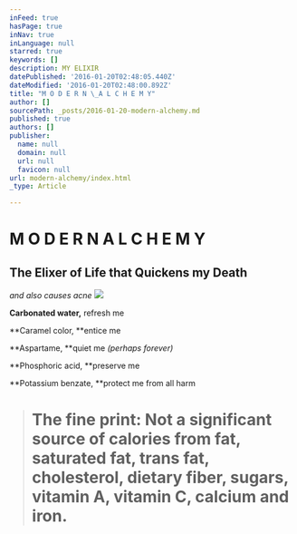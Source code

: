 ```yaml
---
inFeed: true
hasPage: true
inNav: true
inLanguage: null
starred: true
keywords: []
description: MY ELIXIR
datePublished: '2016-01-20T02:48:05.440Z'
dateModified: '2016-01-20T02:48:00.892Z'
title: "M O D E R N \_A L C H E M Y"
author: []
sourcePath: _posts/2016-01-20-modern-alchemy.md
published: true
authors: []
publisher:
  name: null
  domain: null
  url: null
  favicon: null
url: modern-alchemy/index.html
_type: Article

---
```

# M O D E R N  A L C H E M Y

## The Elixer of Life that Quickens my Death

_and also causes acne_
![](https://s3-us-west-2.amazonaws.com/the-grid-img/p/bed8996b8836320c4e55649fb9a277a00d5a8ac7.jpg)

**Carbonated water,** refresh me

**Caramel color, **entice me

**Aspartame, **quiet me _(perhaps forever)_

**Phosphoric acid, **preserve me

**Potassium benzate, **protect me from all harm

> # The fine print: Not a significant source of calories from fat, saturated fat, trans fat, cholesterol, dietary fiber, sugars, vitamin A, vitamin C, calcium and iron.
> 
>